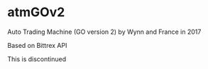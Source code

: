 # atmGOv2
Auto Trading Machine (GO version 2) by Wynn and France in 2017

Based on Bittrex API

This is discontinued
